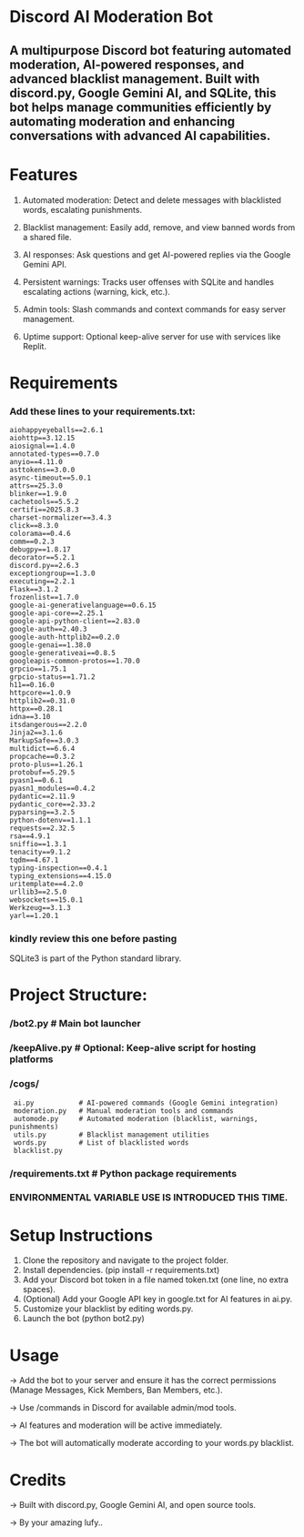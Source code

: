 # Discord AI Moderation Bot
## A multipurpose Discord bot featuring automated moderation, AI-powered responses, and advanced blacklist management. Built with discord.py, Google Gemini AI, and SQLite, this bot helps manage communities efficiently by automating moderation and enhancing conversations with advanced AI capabilities.

# Features
1. Automated moderation: Detect and delete messages with blacklisted words, escalating punishments.

2. Blacklist management: Easily add, remove, and view banned words from a shared file.

3. AI responses: Ask questions and get AI-powered replies via the Google Gemini API.

4. Persistent warnings: Tracks user offenses with SQLite and handles escalating actions (warning, kick, etc.).

5. Admin tools: Slash commands and context commands for easy server management.

6. Uptime support: Optional keep-alive server for use with services like Replit.


# Requirements
### Add these lines to your requirements.txt:
    aiohappyeyeballs==2.6.1
    aiohttp==3.12.15
    aiosignal==1.4.0
    annotated-types==0.7.0
    anyio==4.11.0
    asttokens==3.0.0
    async-timeout==5.0.1
    attrs==25.3.0
    blinker==1.9.0
    cachetools==5.5.2
    certifi==2025.8.3
    charset-normalizer==3.4.3
    click==8.3.0
    colorama==0.4.6
    comm==0.2.3
    debugpy==1.8.17
    decorator==5.2.1
    discord.py==2.6.3
    exceptiongroup==1.3.0
    executing==2.2.1
    Flask==3.1.2
    frozenlist==1.7.0
    google-ai-generativelanguage==0.6.15
    google-api-core==2.25.1
    google-api-python-client==2.83.0
    google-auth==2.40.3
    google-auth-httplib2==0.2.0
    google-genai==1.38.0
    google-generativeai==0.8.5
    googleapis-common-protos==1.70.0
    grpcio==1.75.1
    grpcio-status==1.71.2
    h11==0.16.0
    httpcore==1.0.9
    httplib2==0.31.0
    httpx==0.28.1
    idna==3.10
    itsdangerous==2.2.0
    Jinja2==3.1.6
    MarkupSafe==3.0.3
    multidict==6.6.4
    propcache==0.3.2
    proto-plus==1.26.1
    protobuf==5.29.5
    pyasn1==0.6.1
    pyasn1_modules==0.4.2
    pydantic==2.11.9
    pydantic_core==2.33.2
    pyparsing==3.2.5
    python-dotenv==1.1.1
    requests==2.32.5
    rsa==4.9.1
    sniffio==1.3.1
    tenacity==9.1.2
    tqdm==4.67.1
    typing-inspection==0.4.1
    typing_extensions==4.15.0
    uritemplate==4.2.0
    urllib3==2.5.0
    websockets==15.0.1
    Werkzeug==3.1.3
    yarl==1.20.1

### kindly review this one before pasting    
SQLite3 is part of the Python standard library.



# Project Structure:
### /bot2.py            # Main bot launcher
### /keepAlive.py       # Optional: Keep-alive script for hosting platforms
### /cogs/
     ai.py           # AI-powered commands (Google Gemini integration)
     moderation.py   # Manual moderation tools and commands
     automode.py     # Automated moderation (blacklist, warnings, punishments)
     utils.py        # Blacklist management utilities
     words.py        # List of blacklisted words
     blacklist.py
### /requirements.txt   # Python package requirements


### ENVIRONMENTAL VARIABLE USE IS INTRODUCED THIS TIME.



# Setup Instructions
1. Clone the repository and navigate to the project folder.
2. Install dependencies.
(pip install -r requirements.txt)
3. Add your Discord bot token in a file named token.txt (one line, no extra spaces).
4. (Optional) Add your Google API key in google.txt for AI features in ai.py.
5. Customize your blacklist by editing words.py.
6. Launch the bot
(python bot2.py)



# Usage
-> Add the bot to your server and ensure it has the correct permissions (Manage Messages, Kick Members, Ban Members, etc.).

-> Use /commands in Discord for available admin/mod tools.

-> AI features and moderation will be active immediately.

-> The bot will automatically moderate according to your words.py blacklist.

# Credits
-> Built with discord.py, Google Gemini AI, and open source tools.

-> By your amazing lufy..
